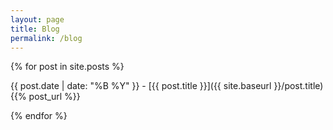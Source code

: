 ```yaml
---
layout: page
title: Blog
permalink: /blog
---
```



{% for post in site.posts %}
    
{{ post.date | date: "%B %Y" }} - [{{ post.title }}]({{ site.baseurl }}/post.title)
{{% post_url %}}

  
{% endfor %}
